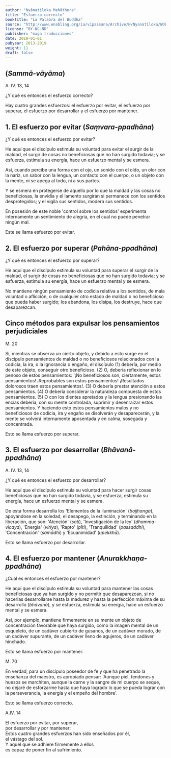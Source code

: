```yaml
---
author: "Nyānatiloka Mahāthera"
title: "Esfuerzo correcto"
booktitle: "La Palabra del Buddha"
source: "http://www.enabling.org/ia/vipassana/Archive/N/Nyanatiloka/WOB/index.html"
license: "BY-NC-ND"
publisher: "maga traducciones"
date: 2019-01-01
pubyear: 2013-2019 
weight: 11
draft: false
---
```

## (*Sammā-vāyāma*)  

A. IV. 13, 14  

¿Y qué es entonces el esfuerzo correcto?  

Hay cuatro grandes esfuerzos: el esfuerzo por evitar, el esfuerzo por superar, el esfuerzo por desarrollar y el esfuerzo por mantener.  

## 1. El esfuerzo por evitar (*Saṃvara-ppadhāna*)  

¿Y qué es entonces el esfuerzo por evitar?  

He aquí que el discípulo estimula su voluntad para evitar el surgir de la maldad, el surgir de cosas no beneficiosas que no han surgido todavía; y se esfuerza, estimula su energía, hace un esfuerzo mental y se esmera.  

Así, cuando percibe una forma con el ojo, un sonido con el oído, un olor con la nariz, un sabor con la lengua, un contacto con el cuerpo, o un objeto con la mente, ni se apega al todo, ni a sus partes.  

Y se esmera en protegerse de aquello por lo que la maldad y las cosas no beneficiosas, la envidia y el lamento surgirán si permanece con los sentidos desprotegidos; y el vigila sus sentidos, modera sus sentidos.  

En posesión de este noble 'control sobre los sentidos' experimenta internamente un sentimiento de alegría, en el cual no puede penetrar ningún mal.  

Este se llama esfuerzo por evitar.  

## 2. El esfuerzo por superar (*Pahāna-ppadhāna*)  

¿Y qué es entonces el esfuerzo por superar?  

He aquí que el discípulo estimula su voluntad para superar el surgir de la maldad, el surgir de cosas no beneficiosas que no han surgido todavía; y se esfuerza, estimula su energía, hace un esfuerzo mental y se esmera.  

No mantiene ningún pensamiento de codicia relativa a los sentidos, de mala voluntad o aflicción, o de cualquier otro estado de maldad o no beneficioso que pueda haber surgido; los abandona, los disipa, los destruye, hace que desaparezcan.  

## Cinco métodos para expulsar los pensamientos perjudiciales  

M. 20  

Si, mientras se observa un cierto objeto, y debido a esto surge en el  discípulo pensamientos de maldad o no beneficiosos relacionados con la codicia, la ira, o la ignorancia o engaño, el discípulo (1) debería, por medio de este objeto, conseguir otro beneficioso. (2) O, debería  reflexionar en lo penoso de estos pensamientos: '¡No beneficiosos son, ciertamente, estos pensamientos! ¡Reprobables son estos pensamientos! ¡Resultados dolorosos traen estos pensamientos!. (3) O debería prestar atención a estos pensamientos. (4) O debería considerar la naturaleza compuesta de estos pensamientos. (5) O con los dientes apretados y la lengua presionando las encías debería, con su mente controlada, suprimir y desenraizar estos pensamientos. Y haciendo esto estos pensamientos malos y no beneficiosos de codicia, ira y engaño se disolverán y desaparecerán, y la mente se volverá internamente aposentada y en calma, sosegada y concentrada.  

Esto se llama esfuerzo por superar.  

## 3. El esfuerzo por desarrollar (*Bhāvanā-ppadhāna*)  

A. IV. 13, 14  

¿Y qué es entonces el esfuerzo por desarrollar?  

He aquí que el discípulo estimula su voluntad para hacer surgir cosas beneficiosas que no han surgido todavía, y se esfuerza, estimula su  energía, hace un esfuerzo mental y se esmera.  

De esta forma desarrolla los 'Elementos de la iluminación' (*bojjhanga*), apoyándose en la soledad, el desapego, la extinción, y terminando en la liberación, que son: 'Atención' (*sati*), 'Investigación de la ley' (*dhamma-vicaya*), 'Energía' (*viriya*), 'Rapto' (*pīti*), 'Tranquilidad' (*passaddhi*), 'Concentración' (*samādhi*) y 'Ecuanimidad' (*upekkhā*).  

Esto se llama esfuerzo por desarrollar.  

## 4. El esfuerzo por mantener (*Anurakkhaṇa-ppadhāna*)    

¿Cuál es entonces el esfuerzo por mantener?  

He aquí que el discípulo estimula su voluntad para mantener las cosas  beneficiosas que ya han surgido y no permitir que desaparezcan, si no hacerlas desarrollarse hasta la madurez y hasta la perfección máxima de su desarrollo (*bhāvanā*), y se esfuerza, estimula su energía, hace un esfuerzo mental y se esmera.  

Así, por ejemplo, mantiene firmemente en su mente un objeto de concentración favorable que haya surgido, como la imagen mental de un esqueleto, de un cadáver cubierto de gusanos, de un cadáver morado, de un cadáver supurante, de un cadáver lleno de agujeros, de un cadáver hinchado.  

Esto se llama esfuerzo por mantener.  

M. 70  

En verdad, para un discípulo poseedor de fe y que ha penetrado la  enseñanza del maestro, es apropiado pensar: 'Aunque piel, tendones y huesos se marchiten, aunque la carne y la sangre de mi cuerpo se seque, no dejaré de esforzarme hasta que haya logrado lo que se pueda lograr  con la perseverancia, la energía y el empeño del hombre'.  

Esto se llama esfuerzo correcto.   

A.IV. 14  

El esfuerzo por evitar, por superar,  
por desarrollar y por mantener:  
Estos cuatro grandes esfuerzos han sido enseñados por él,  
el vástago  del sol.  
Y aquel que se adhiere firmemente a ellos  
es capaz de poner fin al sufrimiento.  
